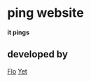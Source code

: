 # ping website

**it pings**

## developed by
[Flo](https://github.com/FloOnDaCode)
[Yet](https://github.com/Yetity)